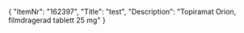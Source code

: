 {
  "ItemNr": "162397",
  "Title": "test",
  "Description": "Topiramat Orion, filmdragerad tablett 25 mg"
}